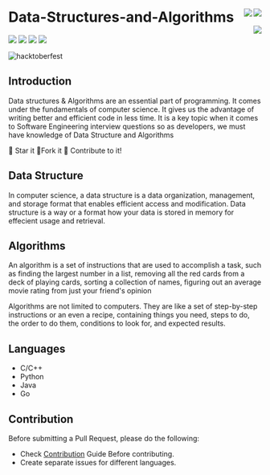 # Data-Structures-and-Algorithms <img align = "right" src ="https://img.shields.io/github/watchers/div-bargali/Data-Structures-and-Algorithms?style=social"> <img align = "right" src ="https://img.shields.io/github/stars/div-bargali/Data-Structures-and-Algorithms?style=social">    <img align = "right" src ="https://img.shields.io/github/forks/div-bargali/Data-Structures-and-Algorithms?style=social">

<img src="https://img.shields.io/github/contributors/div-bargali/Data-Structures-and-Algorithms">  <img src="https://img.shields.io/tokei/lines/github/div-bargali/Data-Structures-and-Algorithms">           <img src="https://img.shields.io/github/last-commit/div-bargali/Data-Structures-and-Algorithms">   <img src="https://img.shields.io/github/languages/count/div-bargali/Data-Structures-and-Algorithms">
<p align="left">
<img src="https://img.shields.io/github/hacktoberfest/2020/div-bargali/Data-Structures-and-Algorithms?style=for-the-badge" alt="hacktoberfest">
</p>

## Introduction

Data structures & Algorithms are an essential part of programming. It comes under the fundamentals of computer science. It gives us the advantage of writing better and efficient code in less time. It is a key topic when it comes to Software Engineering interview questions so as developers, we must have knowledge of Data Structure and Algorithms

:star2: Star it 
:fork_and_knife:Fork it
:handshake: Contribute to it!


## Data Structure

In computer science, a data structure is a data organization, management, and storage format that enables efficient access and modification.
Data structure is a way or a format how your data is stored in memory for effecient usage and retrieval.

## Algorithms

An algorithm is a set of instructions that are used to accomplish a task, such as finding the largest number in a list, removing all the red cards from a deck of playing cards, sorting a collection of names, figuring out an average movie rating from just your friend's opinion

Algorithms are not limited to computers. They are like a set of step-by-step instructions or an even a recipe, containing things you need, steps to do, the order to do them, conditions to look for, and expected results.

## Languages 
- C/C++
- Python
- Java
- Go

## Contribution

Before submitting a Pull Request, please do the following:

- Check [Contribution](./CONTRIBUTING.md) Guide Before contributing.
- Create separate issues for different languages.


